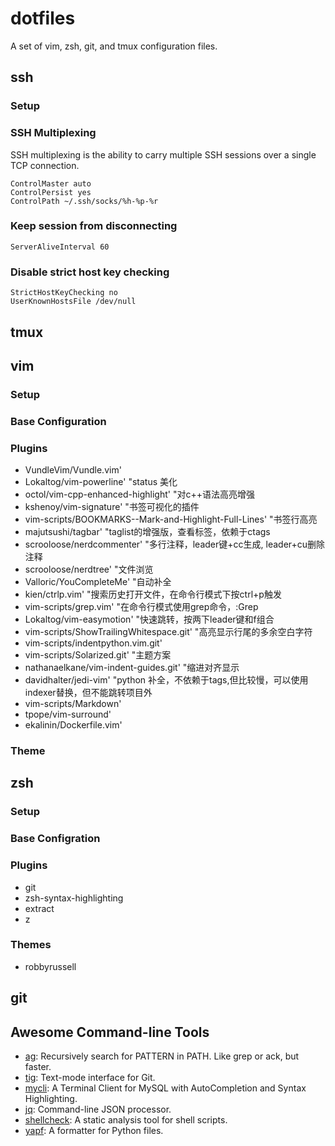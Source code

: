 # dotfiles

A set of vim, zsh, git, and tmux configuration files.

## ssh

### Setup

### SSH Multiplexing

SSH multiplexing is the ability to carry multiple SSH sessions over a single TCP connection. 

```
ControlMaster auto
ControlPersist yes
ControlPath ~/.ssh/socks/%h-%p-%r
```

### Keep session from disconnecting

```
ServerAliveInterval 60
```

### Disable strict host key checking

```
StrictHostKeyChecking no
UserKnownHostsFile /dev/null
```

## tmux

## vim

### Setup

### Base Configuration

### Plugins

* VundleVim/Vundle.vim'
* Lokaltog/vim-powerline' "status 美化
* octol/vim-cpp-enhanced-highlight' "对c++语法高亮增强
* kshenoy/vim-signature' "书签可视化的插件
* vim-scripts/BOOKMARKS--Mark-and-Highlight-Full-Lines' "书签行高亮
* majutsushi/tagbar' "taglist的增强版，查看标签，依赖于ctags
* scrooloose/nerdcommenter' "多行注释，leader键+cc生成, leader+cu删除注释
* scrooloose/nerdtree' "文件浏览
* Valloric/YouCompleteMe' "自动补全
* kien/ctrlp.vim' "搜索历史打开文件，在命令行模式下按ctrl+p触发
* vim-scripts/grep.vim' "在命令行模式使用grep命令，:Grep
* Lokaltog/vim-easymotion' "快速跳转，按两下leader键和f组合
* vim-scripts/ShowTrailingWhitespace.git' "高亮显示行尾的多余空白字符
* vim-scripts/indentpython.vim.git'
* vim-scripts/Solarized.git' "主题方案
* nathanaelkane/vim-indent-guides.git' "缩进对齐显示
* davidhalter/jedi-vim' "python 补全，不依赖于tags,但比较慢，可以使用indexer替换，但不能跳转项目外
* vim-scripts/Markdown'
* tpope/vim-surround'
* ekalinin/Dockerfile.vim'

### Theme

## zsh

### Setup

### Base Configration

### Plugins

* git
* zsh-syntax-highlighting
* extract
* z

### Themes

* robbyrussell

## git

## Awesome Command-line Tools

* [ag](https://github.com/ggreer/the_silver_searcher): Recursively search for PATTERN in PATH. Like grep or ack, but faster.
* [tig](https://github.com/jonas/tig): Text-mode interface for Git.
* [mycli](https://github.com/dbcli/mycli): A Terminal Client for MySQL with AutoCompletion and Syntax Highlighting.
* [jq](https://github.com/stedolan/jq): Command-line JSON processor.
* [shellcheck](https://github.com/koalaman/shellcheck): A static analysis tool for shell scripts.
* [yapf](https://github.com/google/yapf): A formatter for Python files.
